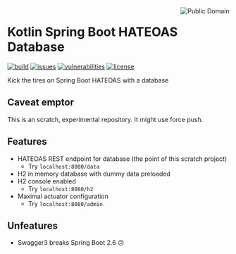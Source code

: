 <a href="LICENSE.md">
<img src="https://unlicense.org/pd-icon.png" alt="Public Domain" align="right"/>
</a>

# Kotlin Spring Boot HATEOAS Database

[![build](https://github.com/binkley/kotlin-spring-boot-hateoas-database/workflows/build/badge.svg)](https://github.com/binkley/kotlin-spring-boot-hateoas-database/actions)
[![issues](https://img.shields.io/github/issues/binkley/kotlin-spring-boot-hateoas-database.svg)](https://github.com/binkley/kotlin-spring-boot-hateoas-database/issues/)
[![vulnerabilities](https://snyk.io/test/github/binkley/kotlin-spring-boot-hateoas-database/badge.svg)](https://snyk.io/test/github/binkley/kotlin-spring-boot-hateoas-database)
[![license](https://img.shields.io/badge/license-Public%20Domain-blue.svg)](http://unlicense.org/)

Kick the tires on Spring Boot HATEOAS with a database

## Caveat emptor

This is an scratch, experimental repository.  It might use force push.

## Features

* HATEOAS REST endpoint for database (the point of this scratch project)
  - Try `localhost:8080/data`
* H2 in memory database with dummy data preloaded
* H2 console enabled
    - Try `localhost:8080/h2`
* Maximal actuator configuration
  - Try `localhost:8080/admin`

## Unfeatures

* Swagger3 breaks Spring Boot 2.6 ☹
